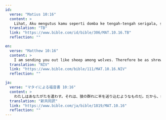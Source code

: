 ```yaml
---
id:
  verse: "Matius 10:16"
  content: >
    Lihat, Aku mengutus kamu seperti domba ke tengah-tengah serigala, sebab itu hendaklah kamu cerdik seperti ular dan tulus seperti merpati.
  translation: "TB"
  link: "https://www.bible.com/id/bible/306/MAT.10.16.TB"
  reflection: ""

en:
  verse: "Matthew 10:16"
  content: >
    I am sending you out like sheep among wolves. Therefore be as shrewd as snakes and as innocent as doves.
  translation: "NIV"
  link: "https://www.bible.com/bible/111/MAT.10.16.NIV"
  reflection: ""

ja:
  verse: "マタイによる福音書 10:16"
  content: >
    わたしはあなたがたを遣わす。それは、狼の群れに羊を送り込むようなものだ。だから、蛇のように賢く、鳩のように素直になりなさい。
  translation: "新共同訳"
  link: "https://www.bible.com/ja/bible/1819/MAT.10.16"
  reflection: ""
---
```

